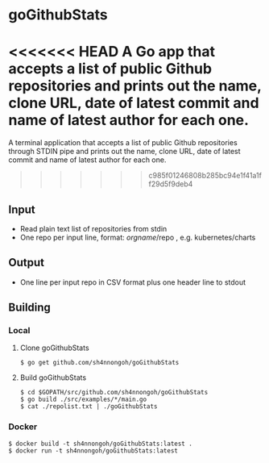 # goGithubStats
<<<<<<< HEAD
A Go app that accepts a list of public Github repositories and prints out the name, clone URL, date of latest commit and name of latest author for each one.
=======
A terminal application that accepts a list of public Github repositories through STDIN pipe and prints out the name, clone URL, date of latest commit and name of latest author for each one.
>>>>>>> c985f01246808b285bc94e1f41a1ff29d5f9deb4

## Input
- Read plain text list of repositories from stdin
- One repo per input line, format: $orgname/$repo , e.g. kubernetes/charts
## Output
- One line per input repo in CSV format plus one header line to stdout

## Building

### Local

1. Clone goGithubStats

    ```
    $ go get github.com/sh4nnongoh/goGithubStats
    ```

1. Build goGithubStats

    ```
    $ cd $GOPATH/src/github.com/sh4nnongoh/goGithubStats
    $ go build ./src/examples/*/main.go
    $ cat ./repolist.txt | ./goGithubStats
    ```

### Docker

    $ docker build -t sh4nnongoh/goGithubStats:latest .
    $ docker run -t sh4nnongoh/goGithubStats:latest
